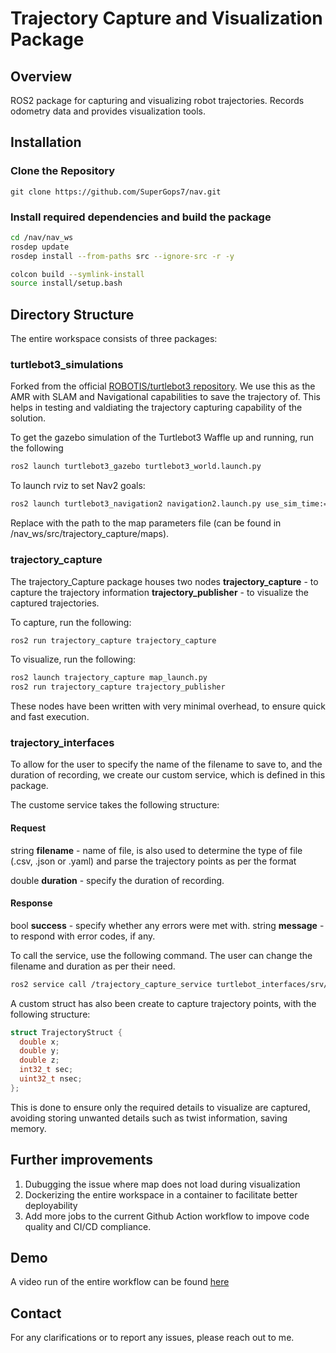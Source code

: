 # Trajectory Capture and Visualization Package

## Overview
ROS2 package for capturing and visualizing robot trajectories. Records odometry data and provides visualization tools.

## Installation

### Clone the Repository
```
git clone https://github.com/SuperGops7/nav.git
```
### Install required dependencies and build the package
```bash
cd /nav/nav_ws
rosdep update
rosdep install --from-paths src --ignore-src -r -y

colcon build --symlink-install
source install/setup.bash
```

## Directory Structure

The entire workspace consists of three packages:

### turtlebot3_simulations

Forked from the official [ROBOTIS/turtlebot3 repository](https://github.com/ROBOTIS-GIT/turtlebot3/tree/humble).
We use this as the AMR with SLAM and Navigational capabilities to save the trajectory of. This helps in testing and valdiating the trajectory capturing capability of the solution.

To get the gazebo simulation of the Turtlebot3 Waffle up and running, run the following
```bash
ros2 launch turtlebot3_gazebo turtlebot3_world.launch.py
```

To launch rviz to set Nav2 goals:
```bash
ros2 launch turtlebot3_navigation2 navigation2.launch.py use_sim_time:=True map:=<path-to-map>/map.yaml
```
Replace <path-to-map> with the path to the map parameters file (can be found in /nav_ws/src/trajectory_capture/maps).

### trajectory_capture
The trajectory_Capture package houses two nodes
**trajectory_capture** - to capture the trajectory information
**trajectory_publisher** - to visualize the captured trajectories.

To capture, run the following:
```bash
ros2 run trajectory_capture trajectory_capture
```

To visualize, run the following:
```bash
ros2 launch trajectory_capture map_launch.py
ros2 run trajectory_capture trajectory_publisher
```

These nodes have been written with very minimal overhead, to ensure quick and fast execution.

### trajectory_interfaces
To allow for the user to specify the name of the filename to save to, and the duration of recording, we create our custom service, which is defined in this package.

The custome service takes the following structure:
#### Request
string **filename** - name of file, is also used to determine the type of file (.csv, .json or .yaml) and parse the trajectory points as per the format

double **duration** - specify the duration of recording.

#### Response

bool **success** - specify whether any errors were met with.
string **message** - to respond with error codes, if any.

To call the service, use the following command. The user can change the filename and duration as per their need.

```bash
ros2 service call /trajectory_capture_service turtlebot_interfaces/srv/TrajectoryRequest "{filename: "test.yaml",  duration: 40.0}"
```
A custom struct has also been create to capture trajectory points, with the following structure:

```cpp
struct TrajectoryStruct {
  double x;
  double y;
  double z;
  int32_t sec;
  uint32_t nsec;
};
```

This is done to ensure only the required details to visualize are captured, avoiding storing unwanted details such as twist information, saving memory.

## Further improvements

1. Dubugging the issue where map does not load during visualization
2. Dockerizing the entire workspace in a container to facilitate better deployability
3. Add more jobs to the current Github Action workflow to impove code quality and CI/CD compliance.

## Demo
A video run of the entire workflow can be found [here](https://github.com/SuperGops7/nav/blob/master/trajectory_capture.webm)

## Contact
For any clarifications or to report any issues, please reach out to me.